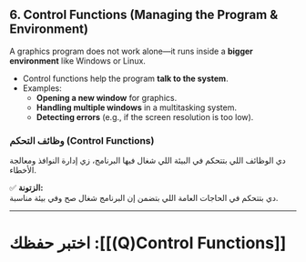 
## **6. Control Functions (Managing the Program & Environment)**

A graphics program does not work alone—it runs inside a **bigger environment** like Windows or Linux.

- Control functions help the program **talk to the system**.
- Examples:
    - **Opening a new window** for graphics.
    - **Handling multiple windows** in a multitasking system.
    - **Detecting errors** (e.g., if the screen resolution is too low).

### **وظائف التحكم (Control Functions)**

دي الوظائف اللي بتتحكم في البيئة اللي شغال فيها البرنامج، زي إدارة النوافذ ومعالجة الأخطاء.

✅ **الزتونة:**  
دي بتتحكم في الحاجات العامة اللي بتضمن إن البرنامج شغال صح وفي بيئة مناسبة.

---
# اختبر حفظك :[[(Q)Control Functions]]